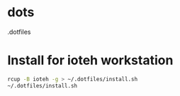 # dots
.dotfiles

# Install for ioteh workstation
```sh
rcup -B ioteh -g > ~/.dotfiles/install.sh
~/.dotfiles/install.sh
```
